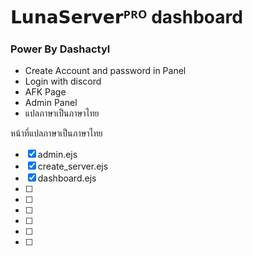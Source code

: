 # 𝗟𝘂𝗻𝗮𝗦𝗲𝗿𝘃𝗲𝗿ᴾᴿᴼ dashboard
### Power By Dashactyl


 - Create Account and password in Panel
 - Login with discord
 - AFK Page
 - Admin Panel
 - แปลภาษาเป็นภาษาไทย
 
หน้าที่แปลภาษาเป็นภาษาไทย
- [x] admin.ejs
- [x] create_server.ejs
- [x] dashboard.ejs
- [ ]
- [ ]
- [ ]
- [ ]
- [ ]
- [ ]

